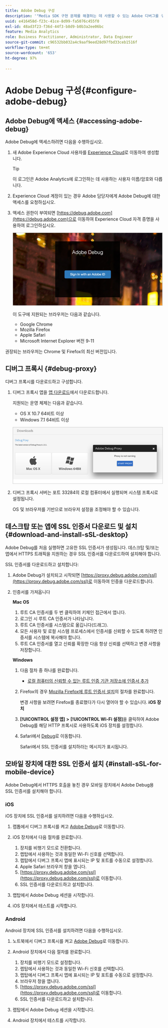 ```yaml
---
title: Adobe Debug 구성
description: '"Media SDK 구현 문제를 해결하는 데 사용할 수 있는 Adobe 디버그를 구성하는 방법을 알아봅니다."'
uuid: e416458d-f23c-41ce-8d99-fa5076c455f0
exl-id: 48ad3f23-f36d-44f3-b8d9-b0b3a2ee06bc
feature: Media Analytics
role: Business Practitioner, Administrator, Data Engineer
source-git-commit: c96532bb032a4c9aaf9eed28d97fbd33ceb1516f
workflow-type: tm+mt
source-wordcount: '653'
ht-degree: 97%

---
```


# Adobe Debug 구성{#configure-adobe-debug}

## Adobe Debug에 액세스 {#accessing-adobe-debug}

Adobe Debug에 액세스하려면 다음을 수행하십시오.

1. 새 Adobe Experience Cloud 사용자를 [Experience Cloud](https://www.marketing.adobe.com)로 이동하여 생성합니다.

   >[!TIP]
   >
   >이 로그인은 Adobe Analytics에 로그인하는 데 사용하는 사용자 이름/암호와 다릅니다.

1. Experience Cloud 계정이 있는 경우 Adobe 담당자에게 Adobe Debug에 대한 액세스를 요청하십시오.
1. 액세스 권한이 부여되면 [https://debug.adobe.com](https://debug.adobe.com)으로 이동하여 Experience Cloud 자격 증명을 사용하여 로그인하십시오.

   ![](assets/adobe-debug-login.png)

   이 도구에 지원되는 브라우저는 다음과 같습니다.
   * Google Chrome
   * Mozilla Firefox
   * Apple Safari
   * Microsoft Internet Explorer 버전 9-11

권장되는 브라우저는 Chrome 및 Firefox의 최신 버전입니다.

## 디버그 프록시 {#debug-proxy}

디버그 프록시를 다운로드하고 구성합니다.

1. 디버그 프록시 앱을 [앱 다운로드](https://debug.adobe.com/#/downloads)에서 다운로드합니다.

   지원되는 운영 체제는 다음과 같습니다.
   * OS X 10.7 64비트 이상
   * Windows 7.1 64비트 이상

   ![](assets/debug-proxy-app.png)

1. 디버그 프록시 서버는 포트 33284의 로컬 컴퓨터에서 실행되며 시스템 프록시로 설정됩니다.

   OS 및 브라우저를 기반으로 브라우저 설정을 조정해야 할 수 있습니다.

## 데스크탑 또는 앱에 SSL 인증서 다운로드 및 설치 {#download-and-install-sSL-desktop}

Adobe Debug를 처음 실행하면 고유한 SSL 인증서가 생성됩니다. 데스크탑 및/또는 앱에서 HTTPS 트래픽을 지원하는 경우 SSL 인증서를 다운로드하여 설치해야 합니다.

SSL 인증서를 다운로드하고 설치합니다:

1. Adobe Debug가 설치되고 시작되면 [https://proxy.debug.adobe.com/ssl](https://proxy.debug.adobe.com/ssl)로 이동하여 인증을 다운로드합니다.
1. 인증서를 가져옵니다

   **Mac OS**
   1. 루트 CA 인증서를 두 번 클릭하여 키체인 접근에서 엽니다.
   1. 로그인 시 루트 CA 인증서가 나타납니다.
   1. 루트 CA 인증서를 시스템으로 옮깁니다(드래그).
   1. 모든 사용자 및 로컬 시스템 프로세스에서 인증서를 신뢰할 수 있도록 하려면 인증서를 시스템에 복사해야 합니다.
   1. 루트 CA 인증서를 열고 신뢰를 확장한 다음 항상 신뢰를 선택하고 변경 사항을 저장합니다.

   **Windows**
   1. 다음 절차 중 하나를 완료합니다.

      * [로컬 컴퓨터의 신뢰할 수 있는 루트 인증 기관 저장소에 인증서 추가](https://technet.microsoft.com/ko-kr/library/cc754841.aspx#BKMK_addlocal)
   1. Firefox의 경우 [Mozilla Firefox에 루트 인증서 설치](https://wiki.wmtransfer.com/projects/webmoney/wiki/Installing_root_certificate_in_Mozilla_Firefox)의 절차를 완료합니다.

      변경 사항을 보려면 Firefox를 종료했다가 다시 열어야 할 수 있습니다.
   **iOS 장치**
   1. **[!UICONTROL 설정 앱]** **>** **[!UICONTROL Wi-Fi 설정]**&#x200B;을 클릭하여 Adobe Debug를 해당 HTTP 프록시로 사용하도록 iOS 장치를 설정합니다.

   1. Safari에서 [Debug](https://proxy.debug.adobe.com/ssl)로 이동합니다.

      Safari에서 SSL 인증서를 설치하라는 메시지가 표시됩니다.




## 모바일 장치에 대한 SSL 인증서 설치 {#install-sSL-for-mobile-device}

Adobe Debug에서 HTTPS 호출을 놓친 경우 모바일 장치에서 Adobe Debug용 SSL 인증서를 설치해야 합니다.

### iOS

iOS 장치에 SSL 인증서를 설치하려면 다음을 수행하십시오.

1. 랩톱에서 디버그 프록시를 켜고 [Adobe Debug](https://debug.adobe.com)로 이동합니다.
1. iOS 장치에서 다음 절차를 완료합니다.
   1. 장치를 비행기 모드로 전환합니다.
   1. 랩탑에서 사용하는 것과 동일한 Wi-Fi 신호를 선택합니다.
   1. 랩탑에서 디버그 프록시 앱에 표시되는 IP 및 포트를 수동으로 설정합니다.
   1. Apple Safari 브라우저 창을 엽니다.
   1. [https://proxy.debug.adobe.com/ssl](https://proxy.debug.adobe.com/ssl)로 이동합니다.
   1. SSL 인증서를 다운로드하고 설치합니다.

1. 랩탑에서 Adobe Debug 세션을 시작합니다.
1. iOS 장치에서 테스트를 시작합니다.

### Android

Android 장치에 SSL 인증서를 설치하려면 다음을 수행하십시오.

1. 노트북에서 디버그 프록시를 켜고 [Adobe Debug](https://debug.adobe.com)로 이동합니다.
1. Android 장치에서 다음 절차를 완료합니다.
   1. 장치를 비행기 모드로 설정합니다.
   1. 랩탑에서 사용하는 것과 동일한 Wi-Fi 신호를 선택합니다.
   1. 랩탑에서 디버그 프록시 앱에 표시되는 IP 및 포트를 수동으로 설정합니다.
   1. 브라우저 창을 엽니다.
   1. [https://proxy.debug.adobe.com/ssl](https://proxy.debug.adobe.com/ssl)로 이동합니다.
   1. SSL 인증서를 다운로드하고 설치합니다.

1. 랩탑에서 Adobe Debug 세션을 시작합니다.
1. Android 장치에서 테스트를 시작합니다.
